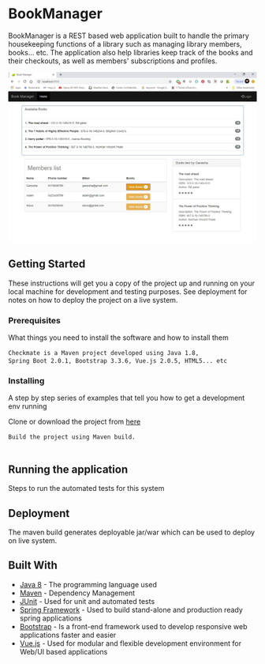 # BookManager

BookManager is a REST based web application built to handle the primary housekeeping functions of a library such as managing library members, books... etc. The application also help libraries keep track of the books and their checkouts, as well as members' subscriptions and profiles.

![Book Manager](BookManager/BookManagerApp1.jpg)

## Getting Started

These instructions will get you a copy of the project up and running on your local machine for development and testing purposes. See deployment for notes on how to deploy the project on a live system.

### Prerequisites

What things you need to install the software and how to install them

```
Checkmate is a Maven project developed using Java 1.8, 
Spring Boot 2.0.1, Bootstrap 3.3.6, Vue.js 2.0.5, HTML5... etc
```

### Installing

A step by step series of examples that tell you how to get a development env running

Clone or download the project from <a href="https://github.com/Shylendra/BookManager">here</a>

```
Build the project using Maven build.


```

## Running the application

Steps to run the automated tests for this system

## Deployment

The maven build generates deployable jar/war which can be used to deploy on live system.

## Built With

* [Java 8](https://www.oracle.com/technetwork/java/javase/downloads/jdk8-downloads-2133151.html) - The programming language used
* [Maven](https://maven.apache.org/) - Dependency Management
* [JUnit](https://junit.org/junit5/) - Used for unit and automated tests
* [Spring Framework](https://spring.io) - Used to build stand-alone and production ready spring applications
* [Bootstrap](https://getbootstrap.com/) - Is a front-end framework used to develop responsive web applications faster and easier
* [Vue.js](https://vuejs.org/) - Used for modular and flexible development environment for Web/UI based applications



